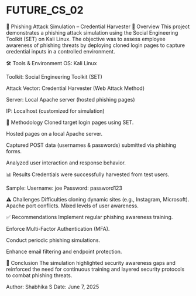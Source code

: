 # FUTURE_CS_02
🎯 Phishing Attack Simulation – Credential Harvester
📌 Overview
This project demonstrates a phishing attack simulation using the Social Engineering Toolkit (SET) on Kali Linux. The objective was to assess employee awareness of phishing threats by deploying cloned login pages to capture credential inputs in a controlled environment.

🛠️ Tools & Environment
OS: Kali Linux

Toolkit: Social Engineering Toolkit (SET)

Attack Vector: Credential Harvester (Web Attack Method)

Server: Local Apache server (hosted phishing pages)

IP: Localhost (customized for simulation)

🚀 Methodology
Cloned target login pages using SET.

Hosted pages on a local Apache server.

Captured POST data (usernames & passwords) submitted via phishing forms.

Analyzed user interaction and response behavior.

📊 Results
Credentials were successfully harvested from test users.

Sample:
Username: joe
Password: password123

⚠️ Challenges
Difficulties cloning dynamic sites (e.g., Instagram, Microsoft).
Apache port conflicts.
Mixed levels of user awareness.

✅ Recommendations
Implement regular phishing awareness training.

Enforce Multi-Factor Authentication (MFA).

Conduct periodic phishing simulations.

Enhance email filtering and endpoint protection.

🧠 Conclusion
The simulation highlighted security awareness gaps and reinforced the need for continuous training and layered security protocols to combat phishing threats.

Author: Shabhika S
Date: June 7, 2025
